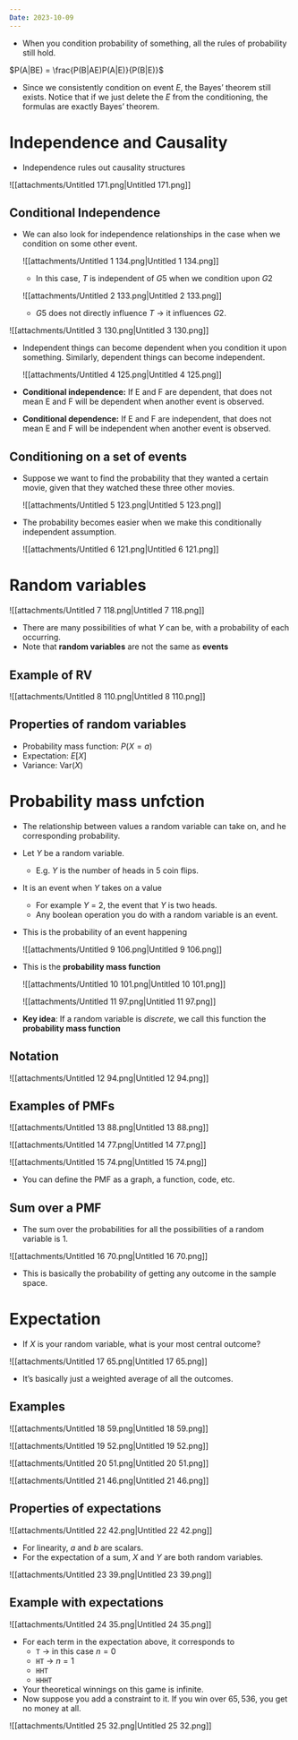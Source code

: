 ```yaml
---
Date: 2023-10-09
---
```

- When you condition probability of something, all the rules of probability still hold.

$P(A|BE) = \frac{P(B|AE)P(A|E)}{P(B|E)}$

- Since we consistently condition on event $E$﻿, the Bayes’ theorem still exists. Notice that if we just delete the $E$﻿ from the conditioning, the formulas are exactly Bayes’ theorem.

# Independence and Causality

- Independence rules out causality structures

![[attachments/Untitled 171.png|Untitled 171.png]]

## Conditional Independence

- We can also look for independence relationships in the case when we condition on some other event.
    
    ![[attachments/Untitled 1 134.png|Untitled 1 134.png]]
    
    - In this case, $T$﻿ is independent of $G5$﻿ when we condition upon $G2$﻿
    
    ![[attachments/Untitled 2 133.png|Untitled 2 133.png]]
    
    - $G5$﻿ does not directly influence $T$﻿ → it influences $G2$﻿.

![[attachments/Untitled 3 130.png|Untitled 3 130.png]]

- Independent things can become dependent when you condition it upon something. Similarly, dependent things can become independent.
    
    ![[attachments/Untitled 4 125.png|Untitled 4 125.png]]
    
- **Conditional independence:** If E and F are dependent, that does not mean E and F will be dependent when another event is observed.
- **Conditional dependence:** If E and F are independent, that does not mean E and F will be independent when another event is observed.

## Conditioning on a set of events

- Suppose we want to find the probability that they wanted a certain movie, given that they watched these three other movies.
    
    ![[attachments/Untitled 5 123.png|Untitled 5 123.png]]
    
- The probability becomes easier when we make this conditionally independent assumption.
    
    ![[attachments/Untitled 6 121.png|Untitled 6 121.png]]
    

# Random variables

![[attachments/Untitled 7 118.png|Untitled 7 118.png]]

- There are many possibilities of what $Y$﻿ can be, with a probability of each occurring.
- Note that **random variables** are not the same as **events**

## Example of RV

![[attachments/Untitled 8 110.png|Untitled 8 110.png]]

## Properties of random variables

- Probability mass function: $P(X = a)$﻿
- Expectation: $E[X]$﻿
- Variance: $\text{Var}(X)$﻿

# Probability mass unfction

- The relationship between values a random variable can take on, and he corresponding probability.
- Let $Y$﻿ be a random variable.
    - E.g. $Y$﻿ is the number of heads in 5 coin flips.
- It is an event when $Y$﻿ takes on a value
    - For example $Y$﻿ = 2, the event that $Y$﻿ is two heads.
    - Any boolean operation you do with a random variable is an event.
- This is the probability of an event happening
    
    ![[attachments/Untitled 9 106.png|Untitled 9 106.png]]
    
- This is the **probability mass function**
    
    ![[attachments/Untitled 10 101.png|Untitled 10 101.png]]
    
    ![[attachments/Untitled 11 97.png|Untitled 11 97.png]]
    
- **Key idea**: If a random variable is _discrete_, we call this function the **probability mass function**

## Notation

![[attachments/Untitled 12 94.png|Untitled 12 94.png]]

## Examples of PMFs

![[attachments/Untitled 13 88.png|Untitled 13 88.png]]

![[attachments/Untitled 14 77.png|Untitled 14 77.png]]

![[attachments/Untitled 15 74.png|Untitled 15 74.png]]

- You can define the PMF as a graph, a function, code, etc.

## Sum over a PMF

- The sum over the probabilities for all the possibilities of a random variable is $1$﻿.

![[attachments/Untitled 16 70.png|Untitled 16 70.png]]

- This is basically the probability of getting any outcome in the sample space.

# Expectation

- If $X$﻿ is your random variable, what is your most central outcome?

![[attachments/Untitled 17 65.png|Untitled 17 65.png]]

- It’s basically just a weighted average of all the outcomes.

## Examples

![[attachments/Untitled 18 59.png|Untitled 18 59.png]]

![[attachments/Untitled 19 52.png|Untitled 19 52.png]]

![[attachments/Untitled 20 51.png|Untitled 20 51.png]]

![[attachments/Untitled 21 46.png|Untitled 21 46.png]]

## Properties of expectations

![[attachments/Untitled 22 42.png|Untitled 22 42.png]]

- For linearity, $a$﻿ and $b$﻿ are scalars.
- For the expectation of a sum, $X$﻿ and $Y$﻿ are both random variables.

![[attachments/Untitled 23 39.png|Untitled 23 39.png]]

## Example with expectations

![[attachments/Untitled 24 35.png|Untitled 24 35.png]]

- For each term in the expectation above, it corresponds to
    - `T` → in this case $n=0$﻿
    - `HT` → $n = 1$﻿
    - `HHT`
    - `HHHT`
- Your theoretical winnings on this game is infinite.
- Now suppose you add a constraint to it. If you win over $65,536$﻿, you get no money at all.

![[attachments/Untitled 25 32.png|Untitled 25 32.png]]